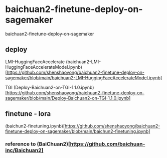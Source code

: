 # baichuan2-finetune-deploy-on-sagemaker
baichuan2-finetune-deploy-on-sagemaker

## deploy
LMI-HuggingFaceAccelerate (baichuan2-LMI-HuggingFaceAccelerateModel.ipynb)[https://github.com/shenshaoyong/baichuan2-finetune-deploy-on-sagemaker/blob/main/baichuan2-LMI-HuggingFaceAccelerateModel.ipynb]

TGI  (Deploy-Baichuan2-on-TGI-1.1.0.ipynb)[https://github.com/shenshaoyong/baichuan2-finetune-deploy-on-sagemaker/blob/main/Deploy-Baichuan2-on-TGI-1.1.0.ipynb]

## finetune - lora
(baichun2-finetuning.ipynb)[https://github.com/shenshaoyong/baichuan2-finetune-deploy-on-sagemaker/blob/main/baichun2-finetuning.ipynb]



### reference to (BaiChuan2)[https://github.com/baichuan-inc/Baichuan2]
